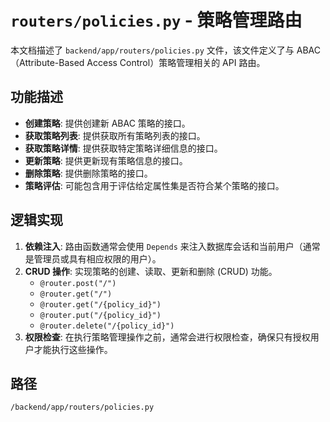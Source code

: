 # `routers/policies.py` - 策略管理路由

本文档描述了 `backend/app/routers/policies.py` 文件，该文件定义了与 ABAC（Attribute-Based Access Control）策略管理相关的 API 路由。

## 功能描述
*   **创建策略**: 提供创建新 ABAC 策略的接口。
*   **获取策略列表**: 提供获取所有策略列表的接口。
*   **获取策略详情**: 提供获取特定策略详细信息的接口。
*   **更新策略**: 提供更新现有策略信息的接口。
*   **删除策略**: 提供删除策略的接口。
*   **策略评估**: 可能包含用于评估给定属性集是否符合某个策略的接口。

## 逻辑实现
1.  **依赖注入**: 路由函数通常会使用 `Depends` 来注入数据库会话和当前用户（通常是管理员或具有相应权限的用户）。
2.  **CRUD 操作**: 实现策略的创建、读取、更新和删除 (CRUD) 功能。
    *   `@router.post("/")`
    *   `@router.get("/")`
    *   `@router.get("/{policy_id}")`
    *   `@router.put("/{policy_id}")`
    *   `@router.delete("/{policy_id}")`
3.  **权限检查**: 在执行策略管理操作之前，通常会进行权限检查，确保只有授权用户才能执行这些操作。

## 路径
`/backend/app/routers/policies.py`